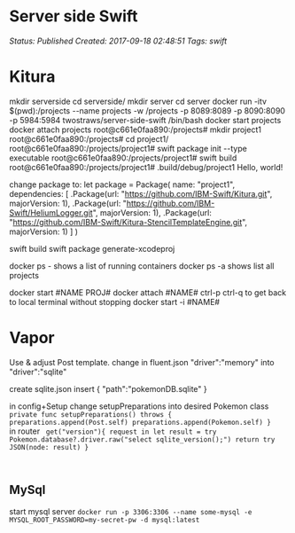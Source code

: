 # Server side Swift

_Status: Published_
_Created: 2017-09-18 02:48:51_
_Tags: swift_

<H1>Kitura</h1>
mkdir serverside
cd serverside/
mkdir server
cd server
docker run -itv $(pwd):/projects --name projects -w /projects -p 8089:8089 -p 8090:8090 -p 5984:5984 twostraws/server-side-swift /bin/bash
docker start projects
docker attach projects
root@c661e0faa890:/projects# mkdir project1
root@c661e0faa890:/projects# cd project1/
root@c661e0faa890:/projects/project1# swift package init --type executable
root@c661e0faa890:/projects/project1# swift build
root@c661e0faa890:/projects/project1# .build/debug/project1
Hello, world!


change package to:
let package = Package(
    name: "project1",
    dependencies: [
    .Package(url: "https://github.com/IBM-Swift/Kitura.git", majorVersion: 1),
    .Package(url: "https://github.com/IBM-Swift/HeliumLogger.git", majorVersion: 1),
    .Package(url: "https://github.com/IBM-Swift/Kitura-StencilTemplateEngine.git", majorVersion: 1)
    ]
)

swift build
swift package generate-xcodeproj


docker ps - shows a list of running containers
docker ps -a  shows list all projects

docker start #NAME PROJ#
docker attach #NAME#
ctrl-p ctrl-q to get back to local terminal without stopping
docker start -i #NAME#

<H1>Vapor</h1>

Use & adjust Post template.
change in fluent.json 
"driver":"memory" into "driver":"sqlite"

create
sqlite.json
insert
{
    "path":"pokemonDB.sqlite"
}

in config+Setup
change setupPreparations into desired Pokemon class
<code>
private func setupPreparations() throws {
        preparations.append(Post.self)
        preparations.append(Pokemon.self)
    }
</code>
in router
<code>
get("version"){
            request in
            let result = try Pokemon.database?.driver.raw("select sqlite_version();")
            return try JSON(node: result)
        }

</code>

<h2>MySql</h2>
start mysql server
<code>docker run -p 3306:3306 --name some-mysql -e MYSQL_ROOT_PASSWORD=my-secret-pw -d mysql:latest</code>

